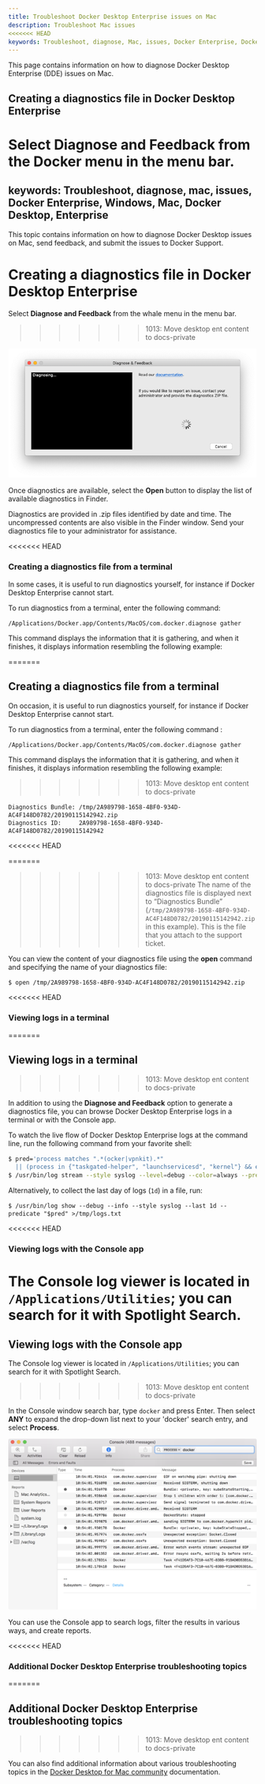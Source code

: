 ```yaml
---
title: Troubleshoot Docker Desktop Enterprise issues on Mac
description: Troubleshoot Mac issues
<<<<<<< HEAD
keywords: Troubleshoot, diagnose, Mac, issues, Docker Enterprise, Docker Desktop, Enterprise
---
```


This page contains information on how to diagnose Docker Desktop Enterprise (DDE) issues on Mac.

## Creating a diagnostics file in Docker Desktop Enterprise

Select **Diagnose and Feedback** from the Docker menu in the menu bar.
=======
keywords: Troubleshoot, diagnose, mac, issues, Docker Enterprise, Windows, Mac, Docker Desktop, Enterprise
---

This topic contains information on how to diagnose Docker Desktop issues on Mac, send feedback, and submit the issues to Docker Support.

# Creating a diagnostics file in Docker Desktop Enterprise

Select **Diagnose and Feedback** from the whale menu in the menu bar.
>>>>>>> 1013: Move desktop ent content to docs-private

![A diagnostics file is created.](../images/diagnose-mac.png)

Once diagnostics are available, select the **Open** button to display the list of available diagnostics in Finder.

Diagnostics are provided in .zip files identified by date and time. The uncompressed contents are also visible in the Finder window. Send your diagnostics file to your administrator for assistance.

<<<<<<< HEAD
### Creating a diagnostics file from a terminal

In some cases, it is useful to run diagnostics yourself, for instance if Docker Desktop Enterprise cannot start.

To run diagnostics from a terminal, enter the following command:

```
/Applications/Docker.app/Contents/MacOS/com.docker.diagnose gather
```

This command displays the information that it is gathering, and when it finishes, it displays information resembling the following example:

=======
## Creating a diagnostics file from a terminal

On occasion, it is useful to run diagnostics yourself, for instance if Docker Desktop Enterprise cannot start.

To run diagnostics from a terminal, enter the following command :
```
/Applications/Docker.app/Contents/MacOS/com.docker.diagnose gather
```
This command displays the information that it is gathering, and when it finishes, it displays information resembling the following example:
>>>>>>> 1013: Move desktop ent content to docs-private
```
Diagnostics Bundle: /tmp/2A989798-1658-4BF0-934D-AC4F148D0782/20190115142942.zip
Diagnostics ID:     2A989798-1658-4BF0-934D-AC4F148D0782/20190115142942
```
<<<<<<< HEAD

=======
>>>>>>> 1013: Move desktop ent content to docs-private
The name of the diagnostics file is displayed next to “Diagnostics Bundle” (`/tmp/2A989798-1658-4BF0-934D-AC4F148D0782/20190115142942.zip` in this example). This is the file that you attach to the support ticket.

You can view the content of your diagnostics file using the **open** command and specifying the name of your diagnostics file:

```sh
$ open /tmp/2A989798-1658-4BF0-934D-AC4F148D0782/20190115142942.zip
```

<<<<<<< HEAD
### Viewing logs in a terminal
=======
## Viewing logs in a terminal
>>>>>>> 1013: Move desktop ent content to docs-private

In addition to using the **Diagnose and Feedback** option to generate a diagnostics file, you can
browse Docker Desktop Enterprise logs in a terminal or with the Console app.

To watch the live flow of Docker Desktop Enterprise logs at the command line, run the following command from
your favorite shell:

```bash
$ pred='process matches ".*(ocker|vpnkit).*"
  || (process in {"taskgated-helper", "launchservicesd", "kernel"} && eventMessage contains[c] "docker")'
$ /usr/bin/log stream --style syslog --level=debug --color=always --predicate "$pred"
```

Alternatively, to collect the last day of logs (`1d`) in a file, run:

```
$ /usr/bin/log show --debug --info --style syslog --last 1d --predicate "$pred" >/tmp/logs.txt
```

<<<<<<< HEAD
### Viewing logs with the Console app

The Console log viewer is located in `/Applications/Utilities`; you can search for it with Spotlight Search.
=======
## Viewing logs with the Console app

The Console log viewer is located in `/Applications/Utilities`; you can search for it with
Spotlight Search.
>>>>>>> 1013: Move desktop ent content to docs-private

In the Console window search bar, type
`docker` and press Enter. Then select **ANY** to expand the drop-down list next to your 'docker' search entry, and select **Process**.

![Mac Console search for Docker app](../images/console.png)

You can use the Console app to search logs, filter the results in various
ways, and create reports.

<<<<<<< HEAD
### Additional Docker Desktop Enterprise troubleshooting topics
=======
## Additional Docker Desktop Enterprise troubleshooting topics
>>>>>>> 1013: Move desktop ent content to docs-private

You can also find additional information about various troubleshooting topics in the [Docker Desktop for Mac community](https://docs.docker.com/docker-for-mac/troubleshoot/) documentation.
